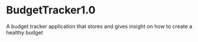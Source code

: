 # BudgetTracker1.0
A budget tracker application that stores and gives insight on how to create a healthy budget
